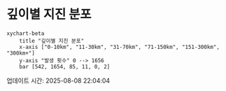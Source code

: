# 깊이별 지진 분포

```mermaid
xychart-beta
    title "깊이별 지진 분포"
    x-axis ["0-10km", "11-30km", "31-70km", "71-150km", "151-300km", "300km+"]
    y-axis "발생 횟수" 0 --> 1656
    bar [542, 1654, 85, 11, 0, 2]
```

업데이트 시간: 2025-08-08 22:04:04
